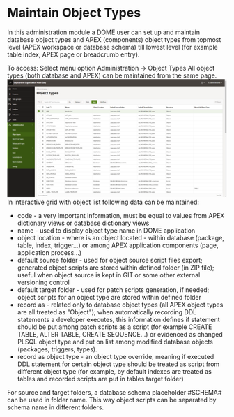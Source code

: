 # Maintain Object Types
In this administration module a DOME user can set up and maintain database object types and APEX (components) object types from topmost level (APEX workspace or database schema) till lowest level (for example table index, APEX page or breadcrumb entry).

To access: Select menu option Administration -> Object Types
All object types (both database and APEX) can be maintained from the same page.
![005_files/main_page.png](005_files/main_page.png)
In interactive grid with object list following data can be maintained:
- code - a very important information, must be equal to values from APEX dictionary views or database dictionary views
- name - used to display object type name in DOME application
- object location - where is an object located - within database (package, table, index, trigger...) or among APEX application components (page, application process...)
- default source folder - used for object source script files export; generated object scripts are stored within defined folder (in ZIP file); useful when object source is kept in GIT or some other external versioning control
- default target folder - used for patch scripts generation, if needed; object scripts for an object type are stored within defined folder
- record as - related only to database object types (all APEX object types are all treated as "Object"); when automatically recording DDL statements a developer executes, this information defines if statement should be put among patch scripts as a script (for example CREATE TABLE, ALTER TABLE, CREATE SEQUENCE...) or evidenced as changed PLSQL object type and put on list among modified database objects (packages, triggers, types).
- record as object type - an object type override, meaning if executed DDL statement for certain object type should be treated as script from different object type (for example, by default indexes are treated as tables and recorded scripts are put in tables target folder)
 
For source and target folders, a database schema placeholder #SCHEMA# can be used in folder name. This way object scripts can be separated by schema name in different folders.
